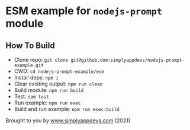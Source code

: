 # ESM example for `nodejs-prompt` module

## How To Build

* Clone repo: `git clone git@github.com:simplyappdevs/nodejs-prompt-example.git`
* CWD: `cd nodejs-prompt-example/esm`
* Install deps: `npm i`
* Clear existing output: `npm run clean`
* Build module: `npm run build`
* Test: `npm test`
* Run example: `npm run exec`
* Build and run example: `npm run exec:build`

Brought to you by www.simplyappdevs.com (2021)
